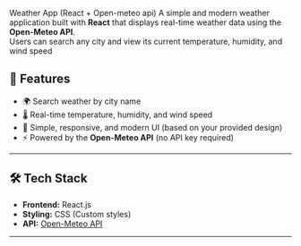 Weather App (React + Open-meteo api)
A simple and modern weather application built with **React** that displays real-time weather data using the **Open-Meteo API**.  
Users can search any city and view its current temperature, humidity, and wind speed 
## 🚀 Features

- 🌍 Search weather by city name  
- 🌡️ Real-time temperature, humidity, and wind speed  
- 🎨 Simple, responsive, and modern UI (based on your provided design)  
- ⚡ Powered by the **Open-Meteo API** (no API key required)

---

## 🛠️ Tech Stack

- **Frontend:** React.js  
- **Styling:** CSS (Custom styles)  
- **API:** [Open-Meteo API](https://open-meteo.com)  

---
